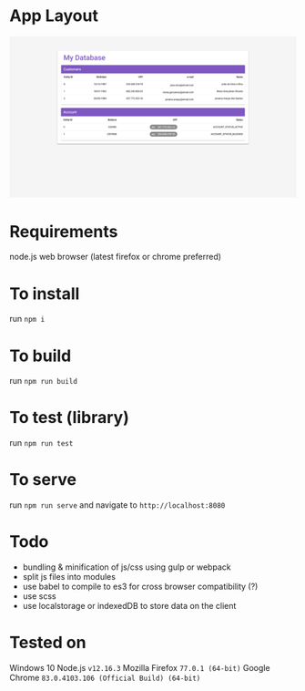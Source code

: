 # App Layout
![App Layout](./App_Layout.png)

# Requirements
node.js
web browser (latest firefox or chrome preferred)
# To install
run `npm i`
# To build
run `npm run build`
# To test (library)
run `npm run test`
# To serve
run `npm run serve` and navigate to `http://localhost:8080`
# Todo
- bundling & minification of js/css using gulp or webpack
- split js files into modules
- use babel to compile to es3 for cross browser compatibility (?)
- use scss
- use localstorage or indexedDB to store data on the client
# Tested on
Windows 10
Node.js `v12.16.3`
Mozilla Firefox `77.0.1 (64-bit)`
Google Chrome `83.0.4103.106 (Official Build) (64-bit)`
